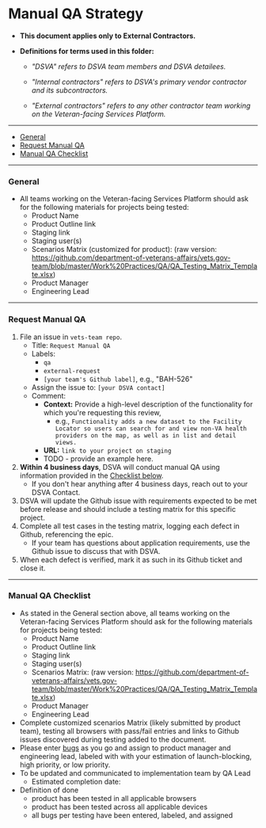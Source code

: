 # Manual QA Strategy

* **This document applies only to External Contractors.**

* **Definitions for terms used in this folder:**

  * *"DSVA" refers to DSVA team members and DSVA detailees.*

  * *"Internal contractors" refers to DSVA's primary vendor contractor and its subcontractors.*

  * *"External contractors" refers to any other contractor team working on the Veteran-facing Services Platform.*

<hr>

* [General](#general)
* [Request Manual QA](#request-manual-qa)
* [Manual QA Checklist](#manual-qa-checklist)

<hr>

### General
* All teams working on the Veteran-facing Services Platform should ask for the following materials for projects being tested:
     - Product Name
     - Product Outline link
     - Staging link
     - Staging user(s)
     - Scenarios Matrix (customized for product): (raw version: https://github.com/department-of-veterans-affairs/vets.gov-team/blob/master/Work%20Practices/QA/QA_Testing_Matrix_Template.xlsx)
     - Product Manager
     - Engineering Lead

<hr>

### Request Manual QA
1. File an issue in ```vets-team repo```.
    * Title: ```Request Manual QA```
    * Labels: 
      * ```qa```
      * ```external-request```
      * ```[your team's Github label]```, e.g., "BAH-526"
    * Assign the issue to: ```[your DSVA contact]```
    * Comment: 
      * **Context:** Provide a high-level description of the functionality for which you're requesting this review,
        * e.g., ```Functionality adds a new dataset to the Facility Locator so users can search for and view non-VA health providers on the map, as well as in list and detail views.```
      * **URL:** ```link to your project on staging```
      * TODO - provide an example here.
1. **Within 4 business days**, DSVA will conduct manual QA using information provided in the [Checklist below](#Manual-qa-checklist).
    * If you don't hear anything after 4 business days, reach out to your DSVA Contact.
1. DSVA will update the Github issue with requirements expected to be met before release and should include a testing matrix for this specific project.
1. Complete all test cases in the testing matrix, logging each defect in Github, referencing the epic.
    * If your team has questions about application requirements, use the Github issue to discuss that with DSVA.
1. When each defect is verified, mark it as such in its Github ticket and close it. 


<hr>

### Manual QA Checklist
* As stated in the General section above, all teams working on the Veteran-facing Services Platform should ask for the following materials for projects being tested:
     - Product Name
     - Product Outline link
     - Staging link
     - Staging user(s)
     - Scenarios Matrix: (raw version: https://github.com/department-of-veterans-affairs/vets.gov-team/blob/master/Work%20Practices/QA/QA_Testing_Matrix_Template.xlsx)
     - Product Manager
     - Engineering Lead
* Complete customized scenarios Matrix (likely submitted by product team), testing all browsers with pass/fail entries and links to Github issues discovered during testing added to the document.
* Please enter [bugs](https://github.com/department-of-veterans-affairs/vets.gov-team/blob/master/Products/Personalization/bug-reporting-template.md) as you go and assign to product manager and engineering lead, labeled with with your estimation of launch-blocking, high priority, or low priority.
* To be updated and communicated to implementation team by QA Lead
     - Estimated completion date:
* Definition of done
     - product has been tested in all applicable browsers
     - product has been tested across all applicable devices
     - all bugs per testing have been entered, labeled, and assigned
